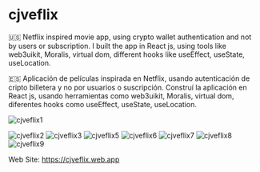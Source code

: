 # cjveflix
🇺🇸 Netflix inspired movie app, using crypto wallet authentication and not by users or subscription. I built the app in React js, using tools like web3uikit, Moralis, virtual dom, different hooks like useEffect, useState, useLocation.        

🇪🇸 Aplicación de películas inspirada en Netflix, usando autenticación de cripto billetera y no por usuarios o suscripción. Construí la aplicación en React js, usando herramientas como web3uikit, Moralis, virtual dom, diferentes hooks como useEffect, useState, useLocation.

![cjveflix1](https://user-images.githubusercontent.com/104727028/190674078-1e1c19c0-40de-4bc6-b06a-69cf95849347.PNG)

![cjveflix2](https://user-images.githubusercontent.com/104727028/231178451-d8e4e53f-5772-4516-8d3f-84bf30746389.PNG)
![cjveflix3](https://user-images.githubusercontent.com/104727028/231915318-ebe913a9-23b4-4b83-a038-4e84c910be63.PNG)
![cjveflix5](https://user-images.githubusercontent.com/104727028/232026694-c23fb48c-27a5-435a-ad2c-10580da3f3ec.PNG)
![cjveflix6](https://user-images.githubusercontent.com/104727028/232227374-f6a251ea-7efb-453c-badc-da82e6a95af8.PNG)
![cjveflix7](https://user-images.githubusercontent.com/104727028/232314108-da743784-8984-4206-93fa-3909d2951664.PNG)
![cjveflix8](https://user-images.githubusercontent.com/104727028/232515639-bcdcdda3-5e8d-4031-a964-d15a4c105703.PNG)
![cjveflix9](https://user-images.githubusercontent.com/104727028/232783261-54f08078-8ae9-4bd9-a6b0-c151a160b86b.PNG)

Web Site: https://cjveflix.web.app
